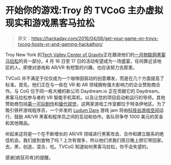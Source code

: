 # 开始你的游戏:Troy 的 TVCoG 主办虚拟现实和游戏黑客马拉松

> 原文：<https://hackaday.com/2016/04/06/get-your-game-on-troys-tvcog-hosts-vr-and-gaming-hackathon/>

Troy New York 的[Tech Valley Center of Gravity](http://hackathon.tvcog.net)正在跟进他们的[一月物联网黑客马拉松](http://hackaday.com/2015/12/19/sparkfun-att-to-sponsor-hackathon-at-troys-tvcog/)的另一部分。4 月 16 日至 17 日的活动有望成为一场盛宴，任何靠近该地区的人，即使对游戏和 AR/VR 有短暂的兴趣，也应该努力去那里。

TVCoG 并不满足于仅仅成为一个咖啡因驱动的创意爆发，而是在几个方面提高了标准。首先，他们正在与一些在 VR 和 AR 领域拥有强大影响力的企业赞助商合作。与 CoG 位于同一栋大楼的新公司 Daydream.io 正在贡献它的 Daydream。黑客马拉松参与者的 VR 智能手机耳机，以及让您的项目启动和运行的导师。其他赞助商包括[第一可玩制作](http://www.1stplayable.com/)和[替代视觉](http://www.vvisions.com/)，这两家游戏工作室都位于特洛伊地区。为了吸引铁杆游戏程序员，一个并发的 [Ludum Dare](http://ludumdare.com/compo/) 游戏 jam 将由[科技谷游戏空间](http://www.techvalleygamespace.com/)运行，鼓励 AR/VR 黑客和程序员之间的互动和协作。各队将争夺 1000 美元的奖金和其他赠品。

听起来这将是一个在不断增长的 AR/VR 领域进行黑客攻击、合作和建立联系的绝佳机会。我们提到食物了吗？上次有很多，所以他们求我们周日晚上把它带回家。去，黑，创造，混合，吃。TVCoG 知道如何黑客马拉松，你不会失望的。

感谢[疯狂邓肯]的提醒。